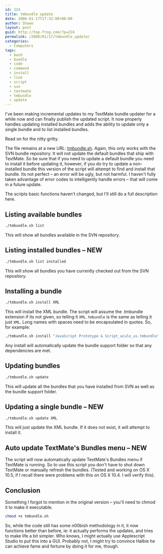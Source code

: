 ```yaml
---
id: 224
title: tmbundle update
date: 2008-01-17T17:32:00+00:00
author: Shawn
layout: post
guid: http://top-frog.com/?p=224
permalink: /2008/01/17/tmbundle_update/
categories:
  - Computers
tags:
  - bash
  - bundle
  - code
  - command
  - install
  - line
  - script
  - svn
  - textmate
  - tmbundle
  - update
---
```

I've been making incremental updates to my TextMate bundle updater for a while now and can finally publish the updated script. It now properly handles updating installed bundles and adds the ability to update only a single bundle and to list installed bundles.

Read on for the nitty gritty.

<!--more-->

The file remains at a new URL: [tmbundle.sh](/script_src/tmbundle.sh). Again, this only works with the SVN bundle repository. It will not update the default bundles that ship with TextMate. So be sure that if you need to update a default bundle you need to install it before updating it, however, if you do try to update a non-installed bundle this version of the script will attempt to find and install that bundle. Its not perfect – an error will be ugly, but not harmful. I haven't fully taken advantage of error codes to intelligently handle errors – that will come in a future update.

The scripts basic functions haven't changed, but I'll still do a full description here.

## Listing available bundles

``` sh
./tmbundle.sh list
```

This will show all bundles available in the SVN repository.

## Listing installed bundles – NEW

``` sh
./tmbundle.sh list installed
```

This will show all bundles you have currently checked out from the SVN repository.

## Installing a bundle

``` sh
./tmbundle.sh install XML
```

This will install the XML bundle. The script will assume the .tmbundle extension if its not given, so telling it `XML.tmbundle` is the same as telling it just `XML`. Long names with spaces need to be encapsulated in quotes. So, for example:

``` sh
./tmbundle.sh install "JavaScript Prototype & Script_aculo_us.tmbundle"
```

Any install will automatically update the bundle support folder so that any dependencies are met.

## Updating bundles

``` sh
./tmbundle.sh update
```

This will update all the bundles that you have installed from SVN as well as the bundle support folder.

## Updating a single bundle – NEW

``` sh
./tmbundle.sh update XML
```

This will just update the XML bundle. If it does not exist, it will attempt to install it.

## Auto update TextMate's Bundles menu – NEW

The script will now automatically update TextMate's Bundles menu if TextMate is running. So to use this script you don't have to shut down TextMate or manually refresh the bundles. (Tested and working on OS X 10.5, if I recall there were problems with this on OS X 10.4. I will verify this).

## Conclusion

Something I forgot to mention in the original version – you'll need to chmod it to make it executable.

``` sh
chmod +x tmbundle.sh
```

So, while the code still has some n00bish methodology in it, it now functions better than before, ie: it actually performs the updates, and tries to make life a bit simpler. Who knows, I might actually use Applescript Studio to put this into a GUI. Probably not, I might try to convince Halbie he can achieve fame and fortune by doing it for me, though.